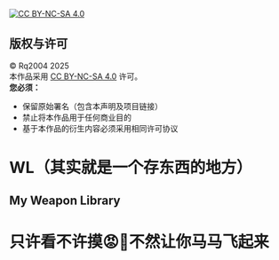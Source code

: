 [![CC BY-NC-SA 4.0](https://licensebuttons.net/l/by-nc-sa/4.0/88x31.png)](https://creativecommons.org/licenses/by-nc-sa/4.0/)
## 版权与许可
© Rq2004 2025  
本作品采用 [CC BY-NC-SA 4.0](https://creativecommons.org/licenses/by-nc-sa/4.0/) 许可。  
**您必须：**  
- 保留原始署名（包含本声明及项目链接）  
- 禁止将本作品用于任何商业目的  
- 基于本作品的衍生内容必须采用相同许可协议  

# WL（其实就是一个存东西的地方）
## My Weapon Library

# 只许看不许摸😡🫵不然让你马马飞起来

